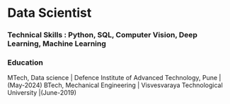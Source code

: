 # Data Scientist

### Technical Skills : Python, SQL, Computer Vision, Deep Learning, Machine Learning

### Education
MTech, Data science | Defence Institute of Advanced Technology, Pune | (May-2024)
BTech, Mechanical Engineering | Visvesvaraya Technological University |(June-2019)


